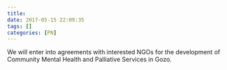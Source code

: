 ```yaml
---
title:
date: 2017-05-15 22:09:35
tags: []
categories: [PN]
---
```


We will enter into agreements with interested NGOs for the development of Community Mental Health and Palliative Services in Gozo.